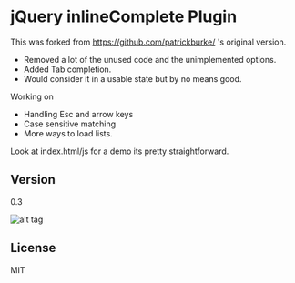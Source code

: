 jQuery inlineComplete Plugin
=========

This was forked from https://github.com/patrickburke/ 's original version.
- Removed a lot of the unused code and the unimplemented options.
- Added Tab completion.
- Would consider it in a usable state but by no means good.


Working on
- Handling Esc and arrow keys
- Case sensitive matching
- More ways to load lists.

Look at index.html/js for a demo its pretty straightforward.


Version
----

0.3


![alt tag](https://s3-us-west-2.amazonaws.com/gitshoes/screenshot20140422-45272-isuk4x.png)

License
----

MIT
